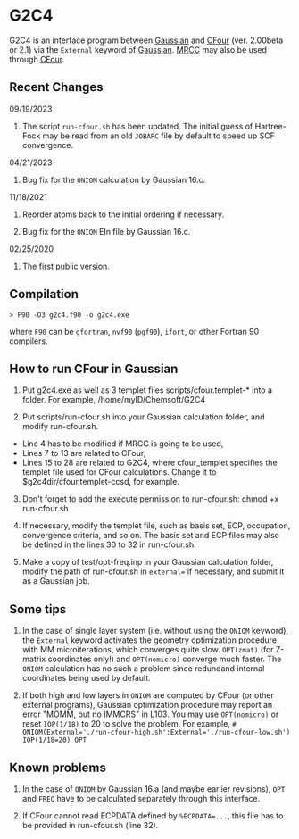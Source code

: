 # G2C4
G2C4 is an interface program between [Gaussian](http://www.gaussian.com/) and [CFour](http://www.cfour.de/) (ver. 2.00beta or 2.1) via the `External` keyword of [Gaussian](http://www.gaussian.com/). [MRCC](http://www.mrcc.hu/) may also be used through [CFour](http://www.cfour.de/).

## Recent Changes

09/19/2023

1. The script `run-cfour.sh` has been updated. The initial guess of Hartree-Fock may be read from an old `JOBARC` file by default to speed up SCF convergence.

04/21/2023

1. Bug fix for the `ONIOM` calculation by Gaussian 16.c.

11/18/2021

1. Reorder atoms back to the initial ordering if necessary.

2. Bug fix for the `ONIOM` EIn file by Gaussian 16.c.

02/25/2020

1. The first public version.

## Compilation

    > F90 -O3 g2c4.f90 -o g2c4.exe

where `F90` can be `gfortran`, `nvf90` (`pgf90`), `ifort`, or other Fortran 90 compilers.

## How to run CFour in Gaussian

1. Put g2c4.exe as well as 3 templet files scripts/cfour.templet-* into a folder. For example, /home/myID/Chemsoft/G2C4

2. Put scripts/run-cfour.sh into your Gaussian calculation folder, and modify run-cfour.sh.
* Line 4 has to be modified if MRCC is going to be used,
* Lines 7 to 13 are related to CFour,
* Lines 15 to 28 are related to G2C4, where cfour_templet specifies the templet file used for CFour calculations. Change it to $g2c4dir/cfour.templet-ccsd, for example.

3. Don't forget to add the execute permission to run-cfour.sh: chmod +x run-cfour.sh

4. If necessary, modify the templet file, such as basis set, ECP, occupation, convergence criteria, and so on. The basis set and ECP files may also be defined in the lines 30 to 32 in run-cfour.sh.

5. Make a copy of test/opt-freq.inp in your Gaussian calculation folder, modify the path of run-cfour.sh in `external=` if necessary, and submit it as a Gaussian job.

## Some tips

1. In the case of single layer system (i.e. without using the `ONIOM` keyword), the `External` keyword activates the geometry optimization procedure with MM microiterations, which converges quite slow. `OPT(zmat)` (for Z-matrix coordinates only!) and `OPT(nomicro)` converge much faster. The `ONIOM` calculation has no such a problem since redundand internal coordinates being used by default.

2. If both high and low layers in `ONIOM` are computed by CFour (or other external programs), Gaussian optimization procedure may report an error "MOMM, but no IMMCRS" in L103. You may use `OPT(nomicro)` or reset `IOP(1/18)` to 20 to solve the problem. For example, `# ONIOM(External='./run-cfour-high.sh':External='./run-cfour-low.sh') IOP(1/18=20) OPT`

## Known problems

1. In the case of `ONIOM` by Gaussian 16.a (and maybe earlier revisions), `OPT` and `FREQ` have to be calculated separately through this interface.

2. If CFour cannot read ECPDATA defined by `%ECPDATA=...`, this file has to be provided in run-cfour.sh (line 32).

